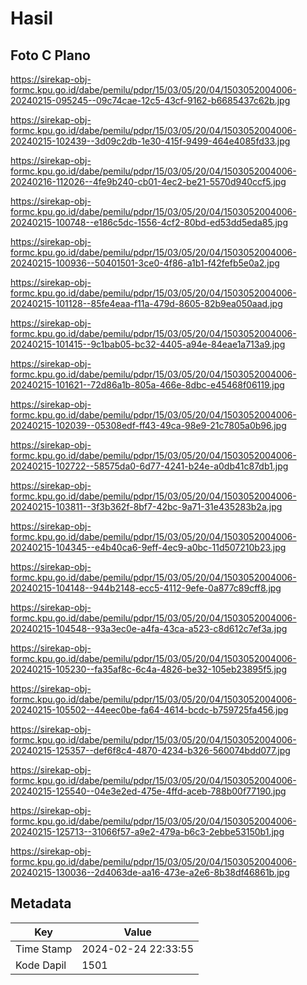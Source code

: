 # Hasil

## Foto C Plano

https://sirekap-obj-formc.kpu.go.id/dabe/pemilu/pdpr/15/03/05/20/04/1503052004006-20240215-095245--09c74cae-12c5-43cf-9162-b6685437c62b.jpg

https://sirekap-obj-formc.kpu.go.id/dabe/pemilu/pdpr/15/03/05/20/04/1503052004006-20240215-102439--3d09c2db-1e30-415f-9499-464e4085fd33.jpg

https://sirekap-obj-formc.kpu.go.id/dabe/pemilu/pdpr/15/03/05/20/04/1503052004006-20240216-112026--4fe9b240-cb01-4ec2-be21-5570d940ccf5.jpg

https://sirekap-obj-formc.kpu.go.id/dabe/pemilu/pdpr/15/03/05/20/04/1503052004006-20240215-100748--e186c5dc-1556-4cf2-80bd-ed53dd5eda85.jpg

https://sirekap-obj-formc.kpu.go.id/dabe/pemilu/pdpr/15/03/05/20/04/1503052004006-20240215-100936--50401501-3ce0-4f86-a1b1-f42fefb5e0a2.jpg

https://sirekap-obj-formc.kpu.go.id/dabe/pemilu/pdpr/15/03/05/20/04/1503052004006-20240215-101128--85fe4eaa-f11a-479d-8605-82b9ea050aad.jpg

https://sirekap-obj-formc.kpu.go.id/dabe/pemilu/pdpr/15/03/05/20/04/1503052004006-20240215-101415--9c1bab05-bc32-4405-a94e-84eae1a713a9.jpg

https://sirekap-obj-formc.kpu.go.id/dabe/pemilu/pdpr/15/03/05/20/04/1503052004006-20240215-101621--72d86a1b-805a-466e-8dbc-e45468f06119.jpg

https://sirekap-obj-formc.kpu.go.id/dabe/pemilu/pdpr/15/03/05/20/04/1503052004006-20240215-102039--05308edf-ff43-49ca-98e9-21c7805a0b96.jpg

https://sirekap-obj-formc.kpu.go.id/dabe/pemilu/pdpr/15/03/05/20/04/1503052004006-20240215-102722--58575da0-6d77-4241-b24e-a0db41c87db1.jpg

https://sirekap-obj-formc.kpu.go.id/dabe/pemilu/pdpr/15/03/05/20/04/1503052004006-20240215-103811--3f3b362f-8bf7-42bc-9a71-31e435283b2a.jpg

https://sirekap-obj-formc.kpu.go.id/dabe/pemilu/pdpr/15/03/05/20/04/1503052004006-20240215-104345--e4b40ca6-9eff-4ec9-a0bc-11d507210b23.jpg

https://sirekap-obj-formc.kpu.go.id/dabe/pemilu/pdpr/15/03/05/20/04/1503052004006-20240215-104148--944b2148-ecc5-4112-9efe-0a877c89cff8.jpg

https://sirekap-obj-formc.kpu.go.id/dabe/pemilu/pdpr/15/03/05/20/04/1503052004006-20240215-104548--93a3ec0e-a4fa-43ca-a523-c8d612c7ef3a.jpg

https://sirekap-obj-formc.kpu.go.id/dabe/pemilu/pdpr/15/03/05/20/04/1503052004006-20240215-105230--fa35af8c-6c4a-4826-be32-105eb23895f5.jpg

https://sirekap-obj-formc.kpu.go.id/dabe/pemilu/pdpr/15/03/05/20/04/1503052004006-20240215-105502--44eec0be-fa64-4614-bcdc-b759725fa456.jpg

https://sirekap-obj-formc.kpu.go.id/dabe/pemilu/pdpr/15/03/05/20/04/1503052004006-20240215-125357--def6f8c4-4870-4234-b326-560074bdd077.jpg

https://sirekap-obj-formc.kpu.go.id/dabe/pemilu/pdpr/15/03/05/20/04/1503052004006-20240215-125540--04e3e2ed-475e-4ffd-aceb-788b00f77190.jpg

https://sirekap-obj-formc.kpu.go.id/dabe/pemilu/pdpr/15/03/05/20/04/1503052004006-20240215-125713--31066f57-a9e2-479a-b6c3-2ebbe53150b1.jpg

https://sirekap-obj-formc.kpu.go.id/dabe/pemilu/pdpr/15/03/05/20/04/1503052004006-20240215-130036--2d4063de-aa16-473e-a2e6-8b38df46861b.jpg


## Metadata

| Key        | Value               |
| ---------- | ------------------- |
| Time Stamp | 2024-02-24 22:33:55 |
| Kode Dapil | 1501                |



